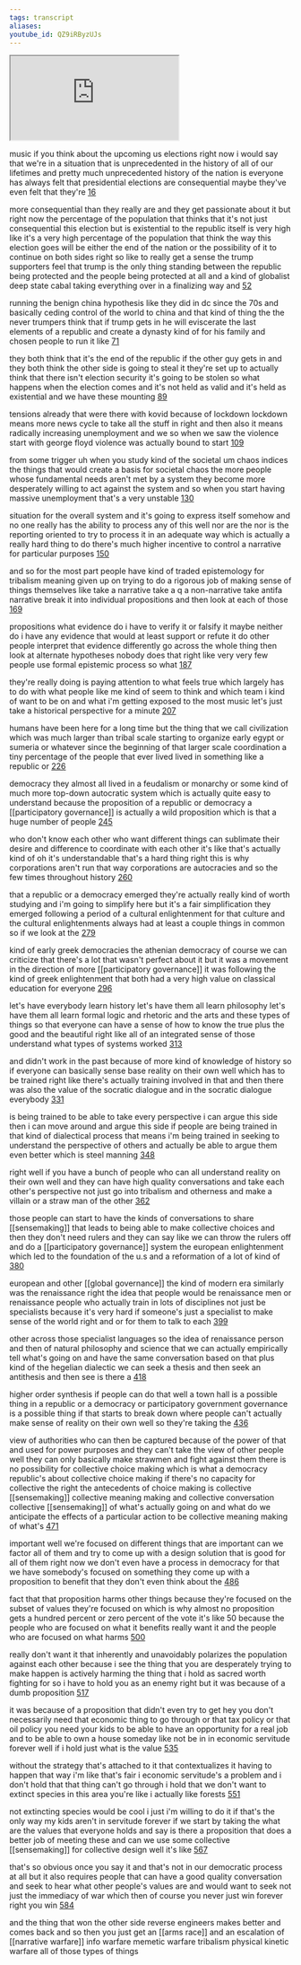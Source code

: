 ```yaml
---
tags: transcript
aliases:
youtube_id: QZ9iRByzUJs
---
```


<div class="yt-container"><iframe src="https://www.youtube.com/embed/QZ9iRByzUJs"></iframe></div>

music if you think about the upcoming us elections right now i would say that we're in a situation that is unprecedented in the history of all of our lifetimes and pretty much unprecedented history of the nation is everyone has always felt that presidential elections are consequential maybe they've even felt that they're [16](https://www.youtube.com/watch?v=QZ9iRByzUJs&t=16.32s)

more consequential than they really are and they get passionate about it but right now the percentage of the population that thinks that it's not just consequential this election but is existential to the republic itself is very high like it's a very high percentage of the population that think the way this election goes will be either the end of the nation or the possibility of it to continue on both sides right so like to really get a sense the trump supporters feel that trump is the only thing standing between the republic being protected and the people being protected at all and a kind of globalist deep state cabal taking everything over in a finalizing way and [52](https://www.youtube.com/watch?v=QZ9iRByzUJs&t=52.8s)

running the benign china hypothesis like they did in dc since the 70s and basically ceding control of the world to china and that kind of thing the the never trumpers think that if trump gets in he will eviscerate the last elements of a republic and create a dynasty kind of for his family and chosen people to run it like [71](https://www.youtube.com/watch?v=QZ9iRByzUJs&t=71.76s)

they both think that it's the end of the republic if the other guy gets in and they both think the other side is going to steal it they're set up to actually think that there isn't election security it's going to be stolen so what happens when the election comes and it's not held as valid and it's held as existential and we have these mounting [89](https://www.youtube.com/watch?v=QZ9iRByzUJs&t=89.36s)

tensions already that were there with kovid because of lockdown lockdown means more news cycle to take all the stuff in right and then also it means radically increasing unemployment and we so when we saw the violence start with george floyd violence was actually bound to start [109](https://www.youtube.com/watch?v=QZ9iRByzUJs&t=109.119s)

from some trigger uh when you study kind of the societal um chaos indices the things that would create a basis for societal chaos the more people whose fundamental needs aren't met by a system they become more desperately willing to act against the system and so when you start having massive unemployment that's a very unstable [130](https://www.youtube.com/watch?v=QZ9iRByzUJs&t=130.399s)

situation for the overall system and it's going to express itself somehow and no one really has the ability to process any of this well nor are the nor is the reporting oriented to try to process it in an adequate way which is actually a really hard thing to do there's much higher incentive to control a narrative for particular purposes [150](https://www.youtube.com/watch?v=QZ9iRByzUJs&t=150.0s)

and so for the most part people have kind of traded epistemology for tribalism meaning given up on trying to do a rigorous job of making sense of things themselves like take a narrative take a q a non-narrative take antifa narrative break it into individual propositions and then look at each of those [169](https://www.youtube.com/watch?v=QZ9iRByzUJs&t=169.28s)

propositions what evidence do i have to verify it or falsify it maybe neither do i have any evidence that would at least support or refute it do other people interpret that evidence differently go across the whole thing then look at alternate hypotheses nobody does that right like very very few people use formal epistemic process so what [187](https://www.youtube.com/watch?v=QZ9iRByzUJs&t=187.76s)

they're really doing is paying attention to what feels true which largely has to do with what people like me kind of seem to think and which team i kind of want to be on and what i'm getting exposed to the most music let's just take a historical perspective for a minute [207](https://www.youtube.com/watch?v=QZ9iRByzUJs&t=207.04s)

humans have been here for a long time but the thing that we call civilization which was much larger than tribal scale starting to organize early egypt or sumeria or whatever since the beginning of that larger scale coordination a tiny percentage of the people that ever lived lived in something like a republic or [226](https://www.youtube.com/watch?v=QZ9iRByzUJs&t=226.08s)

democracy they almost all lived in a feudalism or monarchy or some kind of much more top-down autocratic system which is actually quite easy to understand because the proposition of a republic or democracy a [[participatory governance]] is actually a wild proposition which is that a huge number of people [245](https://www.youtube.com/watch?v=QZ9iRByzUJs&t=245.76s)

who don't know each other who want different things can sublimate their desire and difference to coordinate with each other it's like that's actually kind of oh it's understandable that's a hard thing right this is why corporations aren't run that way corporations are autocracies and so the few times throughout history [260](https://www.youtube.com/watch?v=QZ9iRByzUJs&t=260.959s)

that a republic or a democracy emerged they're actually really kind of worth studying and i'm going to simplify here but it's a fair simplification they emerged following a period of a cultural enlightenment for that culture and the cultural enlightenments always had at least a couple things in common so if we look at the [279](https://www.youtube.com/watch?v=QZ9iRByzUJs&t=279.04s)

kind of early greek democracies the athenian democracy of course we can criticize that there's a lot that wasn't perfect about it but it was a movement in the direction of more [[participatory governance]] it was following the kind of greek enlightenment that both had a very high value on classical education for everyone [296](https://www.youtube.com/watch?v=QZ9iRByzUJs&t=296.4s)

let's have everybody learn history let's have them all learn philosophy let's have them all learn formal logic and rhetoric and the arts and these types of things so that everyone can have a sense of how to know the true plus the good and the beautiful right like all of an integrated sense of those understand what types of systems worked [313](https://www.youtube.com/watch?v=QZ9iRByzUJs&t=313.52s)

and didn't work in the past because of more kind of knowledge of history so if everyone can basically sense base reality on their own well which has to be trained right like there's actually training involved in that and then there was also the value of the socratic dialogue and in the socratic dialogue everybody [331](https://www.youtube.com/watch?v=QZ9iRByzUJs&t=331.039s)

is being trained to be able to take every perspective i can argue this side then i can move around and argue this side if people are being trained in that kind of dialectical process that means i'm being trained in seeking to understand the perspective of others and actually be able to argue them even better which is steel manning [348](https://www.youtube.com/watch?v=QZ9iRByzUJs&t=348.32s)

right well if you have a bunch of people who can all understand reality on their own well and they can have high quality conversations and take each other's perspective not just go into tribalism and otherness and make a villain or a straw man of the other [362](https://www.youtube.com/watch?v=QZ9iRByzUJs&t=362.72s)

those people can start to have the kinds of conversations to share [[sensemaking]] that leads to being able to make collective choices and then they don't need rulers and they can say like we can throw the rulers off and do a [[participatory governance]] system the european enlightenment which led to the foundation of the u.s and a reformation of a lot of kind of [380](https://www.youtube.com/watch?v=QZ9iRByzUJs&t=380.56s)

european and other [[global governance]] the kind of modern era similarly was the renaissance right the idea that people would be renaissance men or renaissance people who actually train in lots of disciplines not just be specialists because it's very hard if someone's just a specialist to make sense of the world right and or for them to talk to each [399](https://www.youtube.com/watch?v=QZ9iRByzUJs&t=399.039s)

other across those specialist languages so the idea of renaissance person and then of natural philosophy and science that we can actually empirically tell what's going on and have the same conversation based on that plus kind of the hegelian dialectic we can seek a thesis and then seek an antithesis and then see is there a [418](https://www.youtube.com/watch?v=QZ9iRByzUJs&t=418.479s)

higher order synthesis if people can do that well a town hall is a possible thing in a republic or a democracy or participatory government governance is a possible thing if that starts to break down where people can't actually make sense of reality on their own well so they're taking the [436](https://www.youtube.com/watch?v=QZ9iRByzUJs&t=436.08s)

view of authorities who can then be captured because of the power of that and used for power purposes and they can't take the view of other people well they can only basically make strawmen and fight against them there is no possibility for collective choice making which is what a democracy republic's about collective choice making if there's no capacity for collective the right the antecedents of choice making is collective [[sensemaking]] collective meaning making and collective conversation collective [[sensemaking]] of what's actually going on and what do we anticipate the effects of a particular action to be collective meaning making of what's [471](https://www.youtube.com/watch?v=QZ9iRByzUJs&t=471.68s)

important well we're focused on different things that are important can we factor all of them and try to come up with a design solution that is good for all of them right now we don't even have a process in democracy for that we have somebody's focused on something they come up with a proposition to benefit that they don't even think about the [486](https://www.youtube.com/watch?v=QZ9iRByzUJs&t=486.56s)

fact that that proposition harms other things because they're focused on the subset of values they're focused on which is why almost no proposition gets a hundred percent or zero percent of the vote it's like 50 because the people who are focused on what it benefits really want it and the people who are focused on what harms [500](https://www.youtube.com/watch?v=QZ9iRByzUJs&t=500.8s)

really don't want it that inherently and unavoidably polarizes the population against each other because i see the thing that you are desperately trying to make happen is actively harming the thing that i hold as sacred worth fighting for so i have to hold you as an enemy right but it was because of a dumb proposition [517](https://www.youtube.com/watch?v=QZ9iRByzUJs&t=517.039s)

it was because of a proposition that didn't even try to get hey you don't necessarily need that economic thing to go through or that tax policy or that oil policy you need your kids to be able to have an opportunity for a real job and to be able to own a house someday like not be in in economic servitude forever well if i hold just what is the value [535](https://www.youtube.com/watch?v=QZ9iRByzUJs&t=535.519s)

without the strategy that's attached to it that contextualizes it having to happen that way i'm like that's fair i economic servitude's a problem and i don't hold that that thing can't go through i hold that we don't want to extinct species in this area you're like i actually like forests [551](https://www.youtube.com/watch?v=QZ9iRByzUJs&t=551.92s)

not extincting species would be cool i just i'm willing to do it if that's the only way my kids aren't in servitude forever if we start by taking the what are the values that everyone holds and say is there a proposition that does a better job of meeting these and can we use some collective [[sensemaking]] for collective design well it's like [567](https://www.youtube.com/watch?v=QZ9iRByzUJs&t=567.519s)

that's so obvious once you say it and that's not in our democratic process at all but it also requires people that can have a good quality conversation and seek to hear what other people's values are and would want to seek not just the immediacy of war which then of course you never just win forever right you win [584](https://www.youtube.com/watch?v=QZ9iRByzUJs&t=584.16s)

and the thing that won the other side reverse engineers makes better and comes back and so then you just get an [[arms race]] and an escalation of [[narrative warfare]] info warfare memetic warfare tribalism physical kinetic warfare all of those types of things